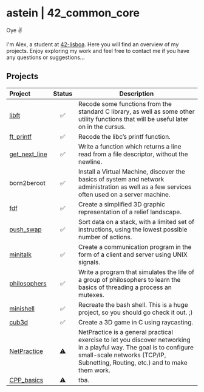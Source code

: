 # astein | 42_common_core

Oye :v: 

I'm Alex, a student at [42-lisboa][url_42lisboa]. Here you will find an overview of my projects. Enjoy exploring my work and feel free to contact me if you have any questions or suggestions...


## Projects
|Project|Status|Description|
|:---|:---:|---|
|[libft][libft-gnl-printf]|:white_check_mark:|Recode some functions from the standard C library, as well as some other utility functions that will be useful later on in the cursus.|
|[ft_printf][libft-gnl-printf]|:white_check_mark:|Recode the libc’s printf function.|
|[get_next_line][libft-gnl-printf]|:white_check_mark:|Write a function which returns a line read from a file descriptor, without the newline.|
|born2beroot|:white_check_mark:|Install a Virtual Machine, discover the basics of system and network administration as well as a few services often used on a server machine.|
|[fdf][fdf]|:white_check_mark:|Create a simplified 3D graphic representation of a relief landscape.|
|[push_swap][push_swap]|:white_check_mark:|Sort data on a stack, with a limited set of instructions, using the lowest possible number of actions.|
|[minitalk][minitalk]|:white_check_mark:|Create a communication program in the form of a client and server using UNIX signals.|
|[philosophers][philosophers]|:white_check_mark:|Write a program that simulates the life of a group of philosophers to learn the basics of threading a process an mutexes.|
|[minishell][frankenshell]|:white_check_mark:|Recreate the bash shell. This is a huge project, so you should go check it out. ;) |
|[cub3d][cub3D]|:white_check_mark:|Create a 3D game in C using raycasting.|
|[NetPractice](https://cdn.intra.42.fr/pdf/pdf/117827/en.subject.pdf)|:warning:|NetPractice is a general practical exercise to let you discover networking in a playful way. The goal is to configure small-scale networks (TCP/IP, Subnetting, Routing, etc.) and to make them work.|
|[CPP_basics][CPP_basics]|:warning:|tba.|
 
<!-- Links -->
[url_42]: 							https://42.fr/en/homepage/
[url_42lisboa]: 					https://www.42lisboa.com/
[libft-gnl-printf]: 				https://github.com/ahokcool/libft-gnl-printf
[fdf]:								https://github.com/ahokcool/fdf
[push_swap]:						https://github.com/ahokcool/push_swap
[minitalk]:							https://github.com/ahokcool/minitalk
[philosophers]:						https://github.com/ahokcool/philosophers
[frankenshell]:						https://github.com/ahokcool/frankenshell
[cub3D]:							https://github.com/ahokcool/cub3D
[CPP_basics]:						https://github.com/ahokcool/CPP_basics